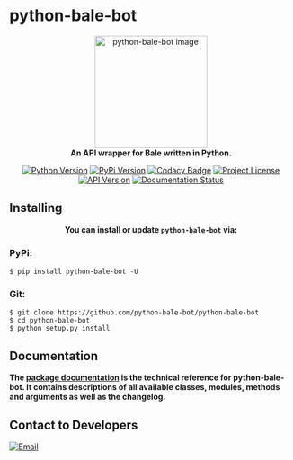 # python-bale-bot

<div align='center'>

<img width=200 src="https://python-bale-bot.readthedocs.io/en/master/_static/bale.png" alt="python-bale-bot image">
<br>
<b style='margin-bottom:20px;'>An API wrapper for Bale written in Python. </b>
<br>

[![Python Version](https://img.shields.io/badge/Python-3.8_|_3.9_|_3.10-red?logo=python&style=plastic)](https://pypi.org/p/python-bale-bot)
[![PyPi Version](https://img.shields.io/pypi/v/python-bale-bot?color=blue&label=pypi&style=plastic)](https://pypi.org/p/python-bale-bot)
[![Codacy Badge](https://app.codacy.com/project/badge/Grade/deacf2bc3f13492d944e329ac19ac0d1)](https://www.codacy.com/gh/python-bale-bot/python-bale-bot/dashboard)
[![Project License](https://img.shields.io/github/license/python-bale-bot/python-bale-bot?style=plastic)](https://opensource.org/licenses/MIT)
[![API Version](https://img.shields.io/badge/Bale%20API-1.0-blue?style=plastic)](https://dev.bale.ai/api)
[![Documentation Status](https://readthedocs.org/projects/python-telegram-bot/badge/?version=stable)](https://python-bale-bot.rtfd.org/)

</div>

## Installing
<div align='center'><p><b>You can install or update <code>python-bale-bot</code> via:</b></p></div>

### PyPi:

```
$ pip install python-bale-bot -U
```

### Git:

```
$ git clone https://github.com/python-bale-bot/python-bale-bot
$ cd python-bale-bot
$ python setup.py install
```

## Documentation
<p><b>The <a href="https://python-bale-bot.readthedocs.io/en/master">package documentation</a> is the technical reference for python-bale-bot. It contains descriptions of all available classes, modules, methods and arguments as well as the changelog.</b></p>


## Contact to Developers
[![Email](https://img.shields.io/badge/Email-python--bale--bot@googlegroups.com-green?logo=Gmail&logoColor=white)](mailto:python-bale-bot@googlegroups.com)
